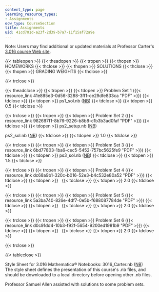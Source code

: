 ```yaml
---
content_type: page
learning_resource_types:
- Assignments
ocw_type: CourseSection
title: Assignments
uid: 41cd701d-a23f-2d39-b7a7-11f15af72a9e
---
```


Note: Users may find additional or updated materials at Professor Carter's [3.016 course Web site](http://pruffle.mit.edu/3.016).

{{< tableopen >}}
{{< theadopen >}}
{{< tropen >}}
{{< thopen >}}
HOMEWORKS
{{< thclose >}}
{{< thopen >}}
SOLUTIONS
{{< thclose >}}
{{< thopen >}}
GRADING WEIGHTS
{{< thclose >}}

{{< trclose >}}

{{< theadclose >}}
{{< tropen >}}
{{< tdopen >}}
Problem Set 1 ({{< resource_link 41e885e3-0d56-3288-3ff1-ce29dfe833ca "PDF" >}})
{{< tdclose >}}
{{< tdopen >}}
ps1\_sol.nb ([NB](/courses/materials-science-and-engineering/3-016-mathematics-for-materials-scientists-and-engineers-fall-2005/assignments/ps1_sol.nb))
{{< tdclose >}}
{{< tdopen >}}
0.5
{{< tdclose >}}

{{< trclose >}}
{{< tropen >}}
{{< tdopen >}}
Problem Set 2 ({{< resource_link 982687f1-8b76-9226-b8b8-c1b3b3ad0faf "PDF" >}})
{{< tdclose >}}
{{< tdopen >}}
ps2\_setup.nb ([NB](/courses/materials-science-and-engineering/3-016-mathematics-for-materials-scientists-and-engineers-fall-2005/assignments/ps2_setup.nb))  
  
ps2\_sol.nb ([NB](/courses/materials-science-and-engineering/3-016-mathematics-for-materials-scientists-and-engineers-fall-2005/assignments/ps2_sol.nb))
{{< tdclose >}}
{{< tdopen >}}
1.0
{{< tdclose >}}

{{< trclose >}}
{{< tropen >}}
{{< tdopen >}}
Problem Set 3 ({{< resource_link 6bd77803-1ba6-cec5-5452-757bc5625fe9 "PDF" >}})
{{< tdclose >}}
{{< tdopen >}}
ps3\_sol.nb ([NB](/courses/materials-science-and-engineering/3-016-mathematics-for-materials-scientists-and-engineers-fall-2005/assignments/ps3_sol.nb))
{{< tdclose >}}
{{< tdopen >}}
1.5
{{< tdclose >}}

{{< trclose >}}
{{< tropen >}}
{{< tdopen >}}
Problem Set 4 ({{< resource_link dc68a9b1-320c-b016-52e3-b4c532e80a52 "PDF" >}})
{{< tdclose >}}
{{< tdopen >}}
 
{{< tdclose >}}
{{< tdopen >}}
2.0
{{< tdclose >}}

{{< trclose >}}
{{< tropen >}}
{{< tdopen >}}
Problem Set 5 ({{< resource_link 5a3ba740-826e-4df7-0e5b-f688087784de "PDF" >}})
{{< tdclose >}}
{{< tdopen >}}
 
{{< tdclose >}}
{{< tdopen >}}
2.0
{{< tdclose >}}

{{< trclose >}}
{{< tropen >}}
{{< tdopen >}}
Problem Set 6 ({{< resource_link d0c91dd4-10b3-f92f-5654-9200ed1981b9 "PDF" >}})
{{< tdclose >}}
{{< tdopen >}}
 
{{< tdclose >}}
{{< tdopen >}}
2.0
{{< tdclose >}}

{{< trclose >}}

{{< tableclose >}}

Style Sheet for 3.016 Mathematica® Notebooks: 3016\_Carter.nb ([NB](/courses/materials-science-and-engineering/3-016-mathematics-for-materials-scientists-and-engineers-fall-2005/assignments/3016_Carter.nb))  
The style sheet defines the presentation of this course's .nb files, and should be downloaded to a local directory before opening other .nb files.

Professor Samuel Allen assisted with solutions to some problem sets.